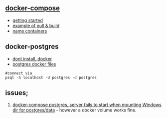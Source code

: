 
## [docker-compose](https://docs.docker.com/compose/)
 - [getting started](https://docs.docker.com/compose/gettingstarted/)
 - [example of pull & build ](https://docs.docker.com/compose/reference/pull/)
 - [name containers](https://stackoverflow.com/a/35662191/4538066)
 
## docker-postgres
  - [dont install, docker](https://hackernoon.com/dont-install-postgres-docker-pull-postgres-bee20e200198)
  - [postgres docker files](https://github.com/docker-library/postgres/blob/cad3d8b1f7ee31f3592c2911e014e81b9b2a1c8d/10/alpine/Dockerfile)
  
```
#connect via
psql -h localhost -U postgres -d postgres
```

## issues;
  1. [docker-compose postgres, server fails to start when mounting Windows dir for postgres/data](https://forums.docker.com/t/data-directory-var-lib-postgresql-data-pgdata-has-wrong-ownership/17963/24)
    - however a docker volume works fine.   